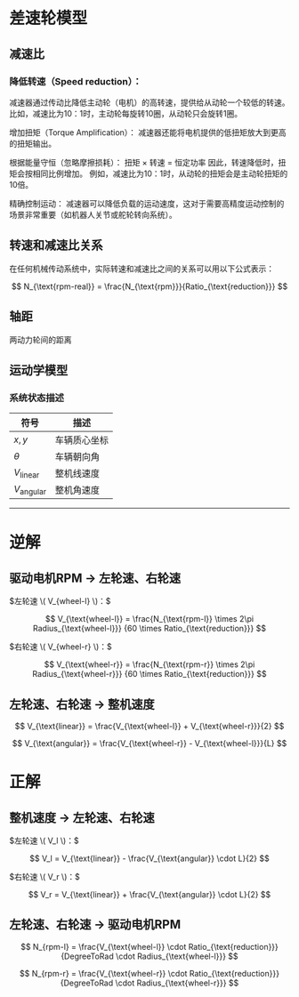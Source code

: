 # 差速轮模型

## 减速比
### 降低转速（Speed reduction）：
减速器通过传动比降低主动轮（电机）的高转速，提供给从动轮一个较低的转速。
比如，减速比为10：1时，主动轮每旋转10圈，从动轮只会旋转1圈。

增加扭矩（Torque Amplification）：
减速器还能将电机提供的低扭矩放大到更高的扭矩输出。

根据能量守恒（忽略摩擦损耗）： 扭矩 × 转速 = 恒定功率 因此，转速降低时，扭矩会按相同比例增加。
例如，减速比为10：1时，从动轮的扭矩会是主动轮扭矩的10倍。

精确控制运动：
减速器可以降低负载的运动速度，这对于需要高精度运动控制的场景非常重要（如机器人关节或舵轮转向系统）。

## 转速和减速比关系
在任何机械传动系统中，实际转速和减速比之间的关系可以用以下公式表示：

$$
N_{\text{rpm-real}} = \frac{N_{\text{rpm}}}{Ratio_{\text{reduction}}}
$$

## 轴距
两动力轮间的距离


## 运动学模型
### 系统状态描述
| 符号 | 描述 |
|------|------|
| $x,y$ | 车辆质心坐标 |
| $\theta$ | 车辆朝向角 |
| $V_{\text{linear}}$ | 整机线速度 |
| $V_{\text{angular}}$ | 整机角速度 |

---

# 逆解
## 驱动电机RPM → 左轮速、右轮速

$左轮速 \( V_{wheel-l} \)：$

$$
V_{\text{wheel-l}} = \frac{N_{\text{rpm-l}} \times 2\pi Radius_{\text{wheel-l}}} {60 \times Ratio_{\text{reduction}}}
$$

$右轮速 \( V_{wheel-r} \)：$

$$
V_{\text{wheel-r}} = \frac{N_{\text{rpm-r}} \times 2\pi Radius_{\text{wheel-r}}} {60 \times Ratio_{\text{reduction}}}
$$

## 左轮速、右轮速 → 整机速度

$$
V_{\text{linear}} = \frac{V_{\text{wheel-l}} + V_{\text{wheel-r}}}{2}
$$

$$
V_{\text{angular}} = \frac{V_{\text{wheel-r}} - V_{\text{wheel-l}}}{L}
$$

# 正解
## 整机速度 → 左轮速、右轮速

$左轮速 \( V_l \)：$

$$
V_l = V_{\text{linear}} - \frac{V_{\text{angular}} \cdot L}{2}
$$

$右轮速 \( V_r \)：$

$$
V_r = V_{\text{linear}} + \frac{V_{\text{angular}} \cdot L}{2}
$$

## 左轮速、右轮速 → 驱动电机RPM

$$
N_{rpm-l} = \frac{V_{\text{wheel-l}} \cdot Ratio_{\text{reduction}}}{DegreeToRad \cdot Radius_{\text{wheel-l}}}
$$

$$
N_{rpm-r} = \frac{V_{\text{wheel-r}} \cdot Ratio_{\text{reduction}}}{DegreeToRad \cdot Radius_{\text{wheel-r}}}
$$

